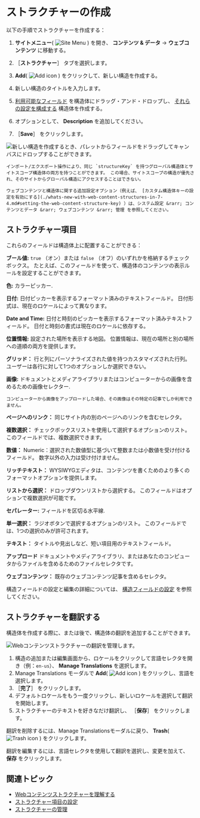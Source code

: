 # ストラクチャーの作成

以下の手順でストラクチャーを作成する：

1. **サイトメニュー**( ![Site Menu](../../../images/icon-product-menu.png) ) を開き、 **コンテンツ & データ** &rarr; **ウェブコンテンツ** に移動する。

1. ［**ストラクチャー**］ タブを選択します。

1. **Add**( ![Add icon](../../../images/icon-add.png) ) をクリックして、新しい構造を作成する。

1. 新しい構造のタイトルを入力します。

1. [利用可能なフィールド](#structure-fields) を構造体にドラッグ・アンド・ドロップし、 [それらの設定を構成する](./configuring-structure-fields.md#configurable-settings) 構造体を作成する。

1. オプションとして、 **Description** を追加してください。

1. ［**Save**］ をクリックします。

![新しい構造を作成するとき、パレットからフィールドをドラッグしてキャンバスにドロップすることができます。](./creating-structures/images/01.png)

```{warning}
インポート/エクスポート操作により、同じ `structureKey` を持つグローバル構造体とサイトスコープ構造体の両方を持つことができます。 この場合、サイトスコープの構造が優先され、そのサイトからグローバル構造にアクセスすることはできない。
```

```{tip}
ウェブコンテンツと構造体に関する追加設定オプション（例えば、 [カスタム構造体キーの設定を有効にする](./whats-new-with-web-content-structures-in-7-4.md#setting-the-web-content-structure-key) ）は、システム設定 &rarr; コンテンツとデータ &rarr; ウェブコンテンツ &rarr; 管理 を参照してください。
```

## ストラクチャー項目

これらのフィールドは構造体上に配置することができる：

**ブール値:** `true` （オン）または `false` （オフ）のいずれかを格納するチェックボックス。 たとえば、このフィールドを使って、構造体のコンテンツの表示ルールを設定することができます。

**色:** カラーピッカー.

**日付:** 日付ピッカーを表示するフォーマット済みのテキストフィールド。 日付形式は、現在のロケールによって異なります。

**Date and Time:** 日付と時刻のピッカーを表示するフォーマット済みテキストフィールド。 日付と時刻の書式は現在のロケールに依存する。

**位置情報:** 設定された場所を表示する地図。 位置情報は、現在の場所と別の場所への道順の両方を提供します。

**グリッド：** 行と列にパーソナライズされた値を持つカスタマイズされた行列。 ユーザーは各行に対して1つのオプションしか選択できない。

**画像:** ドキュメントとメディアライブラリまたはコンピューターからの画像を含めるための画像セレクター.

```{note}
コンピューターから画像をアップロードした場合、その画像はその特定の記事でしか利用できません。
```

**ページへのリンク：** 同じサイト内の別のページへのリンクを含むセレクタ。

**複数選択：** チェックボックスリストを使用して選択するオプションのリスト。 このフィールドでは、複数選択できます。

**数値：** Numeric：選択された数値型に基づいて整数または小数値を受け付けるフィールド。 数字以外の入力は受け付けません。

**リッチテキスト：** WYSIWYGエディタは、コンテンツを書くためのより多くのフォーマットオプションを提供します。

**リストから選択：** ドロップダウンリストから選択する。 このフィールドはオプションで複数選択が可能です。

**セパレーター:** フィールドを区切る水平線.

**単一選択：** ラジオボタンで選択するオプションのリスト。 このフィールドでは、1つの選択のみが許可されます。

**テキスト：** タイトルや見出しなど、短い項目用のテキストフィールド。

**アップロード** ドキュメントやメディアライブラリ、またはあなたのコンピュータからファイルを含めるためのファイルセレクタです。

**ウェブコンテンツ：** 既存のウェブコンテンツ記事を含めるセレクタ。

構造フィールドの設定と編集の詳細については、 [構造フィールドの設定](./configuring-structure-fields.md) を参照してください。

## ストラクチャーを翻訳する

構造体を作成する際に、または後で、構造体の翻訳を追加することができます。

![Webコンテンツストラクチャーの翻訳を管理します。](./creating-structures/images/02.png)

1. 構造の追加または編集画面から、ロケールをクリックして言語セレクタを開き（例：`en-us`）、 **Manage Translations** を選択します。
1. Manage Translations モーダルで **Add**( ![Add icon](../../../images/icon-add.png) ) をクリックし、言語を選択します。
1. ［**完了**］ をクリックします。
1. デフォルトロケールをもう一度クリックし、新しいロケールを選択して翻訳を開始します。
1. ストラクチャーのテキストを好きなだけ翻訳し、 ［**保存**］ をクリックします。

翻訳を削除するには、Manage Translationsモーダルに戻り、 **Trash**( ![Trash icon](../../../images/icon-trash.png) ) をクリックします。

翻訳を編集するには、言語セレクタを使用して翻訳を選択し、変更を加えて、 **保存** をクリックします。

## 関連トピック

* [Webコンテンツストラクチャーを理解する](./understanding-web-content-structures.md)
* [ストラクチャー項目の設定](./configuring-structure-fields.md)
* [ストラクチャーの管理](./managing-structures.md)
